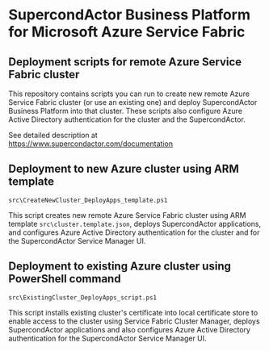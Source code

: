 # SupercondActor Business Platform for Microsoft Azure Service Fabric
## Deployment scripts for remote Azure Service Fabric cluster

This repository contains scripts you can run to create new remote Azure Service Fabric cluster (or use an existing one) and deploy SupercondActor Business Platform into that cluster. These scripts also configure Azure Active Directory authentication for the cluster and the SupercondActor.

See detailed description at https://www.supercondactor.com/documentation

## Deployment to new Azure cluster using ARM template

`src\CreateNewCluster_DeployApps_template.ps1`

This script creates new remote Azure Service Fabric cluster using ARM template `src\cluster.template.json`, deploys SupercondActor applications, and configures Azure Active Directory authentication for the cluster and for the SupercondActor Service Manager UI.

## Deployment to existing Azure cluster using PowerShell command

`src\ExistingCluster_DeployApps_script.ps1`

This script installs existing cluster's certificate into local certificate store to enable access to the cluster using Service Fabric Cluster Manager, deploys SupercondActor applications and also configures Azure Active Directory authentication for the SupercondActor Service Manager UI.
